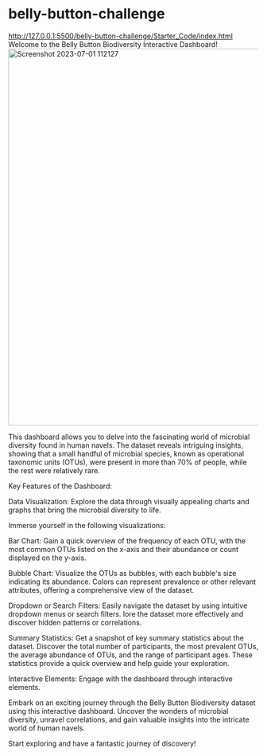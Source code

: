 # belly-button-challenge
http://127.0.0.1:5500/belly-button-challenge/Starter_Code/index.html
Welcome to the Belly Button Biodiversity Interactive Dashboard!
<img width="757" alt="Screenshot 2023-07-01 112127" src="https://github.com/irinaschultz/belly-button-challenge/assets/126931442/bf8c932b-3f31-4290-99be-4db322292252">

This dashboard allows you to delve into the fascinating world of microbial diversity found in human navels. The dataset reveals intriguing insights, showing that a small handful of microbial species, known as operational taxonomic units (OTUs), were present in more than 70% of people, while the rest were relatively rare.

Key Features of the Dashboard:

Data Visualization: Explore the data through visually appealing charts and graphs that bring the microbial diversity to life. 

Immerse yourself in the following visualizations:

Bar Chart: Gain a quick overview of the frequency of each OTU, with the most common OTUs listed on the x-axis and their abundance or count displayed on the y-axis.

Bubble Chart: Visualize the OTUs as bubbles, with each bubble's size indicating its abundance. Colors can represent prevalence or other relevant attributes, offering a comprehensive view of the dataset.

Dropdown or Search Filters: Easily navigate the dataset by using intuitive dropdown menus or search filters. lore the dataset more effectively and discover hidden patterns or correlations.

Summary Statistics: Get a snapshot of key summary statistics about the dataset. Discover the total number of participants, the most prevalent OTUs, the average abundance of OTUs, and the range of participant ages. These statistics provide a quick overview and help guide your exploration.

Interactive Elements: Engage with the dashboard through interactive elements. 


Embark on an exciting journey through the Belly Button Biodiversity dataset using this interactive dashboard. Uncover the wonders of microbial diversity, unravel correlations, and gain valuable insights into the intricate world of human navels.

Start exploring and have a fantastic journey of discovery!
